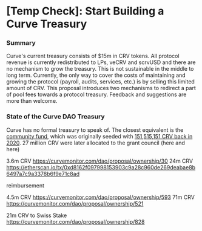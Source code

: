 # [Temp Check]: Start Building a Curve Treasury

### Summary

Curve's current treasury consists of $15m in CRV tokens. All protocol revenue is currently redistributed to LPs, veCRV and scrvUSD and there are no mechanism to grow the treasury. This is not sustainable in the middle to long term. Currently, the only way to cover the costs of maintaining and growing the protocol (payroll, audits, services, etc.) is by selling this limited amount of CRV. This proposal introduces two mechanisms to redirect a part of pool fees towards a protocol treasury. Feedback and suggestions are more than welcome.

### State of the Curve DAO Treasury

Curve has no formal treasury to speak of. The closest equivalent is the [community fund](https://etherscan.io/address/0xe3997288987e6297ad550a69b31439504f513267), which was originally seeded with [151,515,151 CRV back in 2020](https://gov.curve.fi/t/scip-2-utilizing-the-community-fund/967). 27 million CRV were later allocated to the grant council (here and here)



3.6m CRV
https://curvemonitor.com/dao/proposal/ownership/30
24m CRV
https://etherscan.io/tx/0xd8162f097998153903c9a28c960de269deabae8b6497a7c9a3378b6f9e71c8ad

reimbursement

4.5m CRV
https://curvemonitor.com/dao/proposal/ownership/593
71m CRV
https://curvemonitor.com/dao/proposal/ownership/521

21m CRV to Swiss Stake
https://curvemonitor.com/dao/proposal/ownership/828


